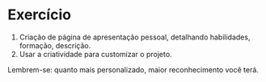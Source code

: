 # Exercício

1. Criação de página de apresentação pessoal, detalhando habilidades, formação, descrição.
2. Usar a criatividade para customizar o projeto.

Lembrem-se: quanto mais personalizado, maior reconhecimento você terá.